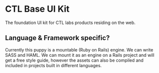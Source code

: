# CTL Base UI Kit

The foundation UI kit for CTL labs products residing on the web.

## Language & Framework specific?

Currently this puppy is a mountable (Ruby on Rails) engine. 
We can write SASS and HAML. 
We can mount it as an engine on a Rails project and will get a free style guide, however the assets can also be compiled and included in projects built in different languages.
